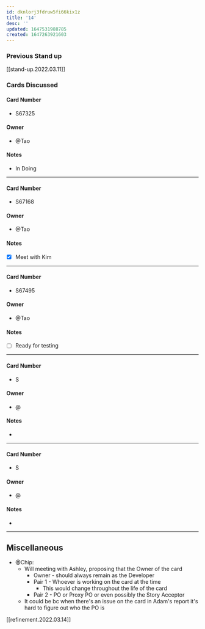 ```yaml
---
id: dknlorj3fdruw5fi66kix1z
title: '14'
desc: ''
updated: 1647531988785
created: 1647263921603
---
```


### Previous Stand up
[[stand-up.2022.03.11]]

### Cards Discussed
#### Card Number
- S67325
#### Owner
- @Tao 
#### Notes
- In Doing 
---
#### Card Number
- S67168
#### Owner
- @Tao 
#### Notes
- [x] Meet with Kim 
---
#### Card Number
- S67495
#### Owner
- @Tao 
#### Notes
- [ ] Ready for testing 
---
#### Card Number
- S
#### Owner
- @ 
#### Notes
-
---
#### Card Number
- S
#### Owner
- @ 
#### Notes
-
---
## Miscellaneous
- @Chip:
    - Will meeting with Ashley, proposing that the Owner of the card
        - Owner - should always remain as the Developer
        - Pair 1 - Whoever is working on the card at the time
            - This would change throughout the life of the card 
        - Pair 2 - PO or Proxy PO or even possibly the Story Acceptor
    - It could be bc when there's an issue on the card in Adam's report it's hard to figure out who the PO is

[[refinement.2022.03.14]]    
